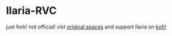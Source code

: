 # Ilaria-RVC
just fork! not official! 
vist [original spaces](https://huggingface.co/spaces/TheStinger/ilarvctest) and support Ilaria on [kofi!](https://ko-fi.com/ilariaowo)
